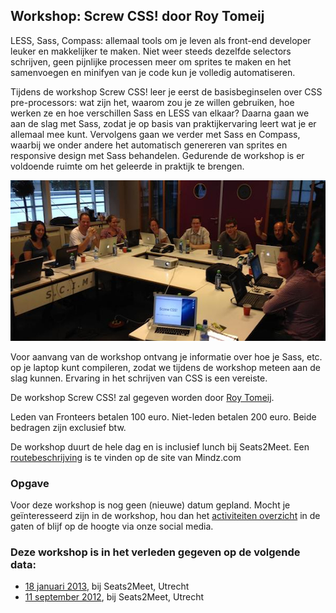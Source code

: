 <h2>Workshop: Screw CSS! door Roy Tomeij</h2>
<p>LESS, Sass, Compass: allemaal tools om je leven als front-end developer leuker en makkelijker te maken. Niet weer steeds dezelfde selectors schrijven, geen pijnlijke processen meer om sprites te maken en het samenvoegen en minifyen van je code kun je volledig automatiseren.</p>
<p>Tijdens de workshop Screw CSS! leer je eerst de basisbeginselen over CSS pre-processors: wat zijn het, waarom zou je ze willen gebruiken, hoe werken ze en hoe verschillen Sass en LESS van elkaar? Daarna gaan we aan de slag met Sass, zodat je op basis van praktijkervaring leert wat je er allemaal mee kunt. Vervolgens gaan we verder met Sass en Compass, waarbij we onder andere het automatisch genereren van sprites en responsive design met Sass behandelen. Gedurende de workshop is er voldoende ruimte om het geleerde in praktijk te brengen.</p>
<p class="figure full-width bordered"><img src="/_img/workshops/screw-css-roy-tomeij/screw-css.jpg" width="550" height="257" loading="lazy" decoding="async" alt=""></p>
<p>Voor aanvang van de workshop ontvang je informatie over hoe je Sass, etc. op je laptop kunt compileren, zodat we tijdens de workshop meteen aan de slag kunnen. Ervaring in het schrijven van CSS is een vereiste.</p>
<p>De workshop Screw CSS! zal gegeven worden door <a href="http://roytomeij.com">Roy Tomeij</a>.</p>
<p>Leden van Fronteers betalen 100 euro. Niet-leden betalen 200 euro. Beide bedragen zijn exclusief btw.</p>
<p>De workshop duurt de hele dag en is inclusief lunch bij Seats2Meet. Een <a href="http://www.mindz.com/plazas/Seats2meet_com_Utrecht/pages/Routebeschrijving_en_contact">routebeschrijving</a> is te vinden op de site van Mindz.com</p>
<h3>Opgave</h3>
<p>Voor deze workshop is nog geen (nieuwe) datum gepland. Mocht je geïnteresseerd zijn in de workshop, hou dan het <a href="/nl/activiteiten/">activiteiten overzicht</a> in de gaten of blijf op de hoogte via onze social media.</p>
<h3>Deze workshop is in het verleden gegeven op de volgende data: </h3>
<ul>
<li><a href="/nl/workshops-archief/screw-css-roy-tomeij/18-januari-2013">18 januari 2013</a>, bij Seats2Meet, Utrecht</li>
<li><a href="/nl/workshops-archief/screw-css-roy-tomeij/11-september-2012">11 september 2012</a>, bij Seats2Meet, Utrecht</li>
</ul>
